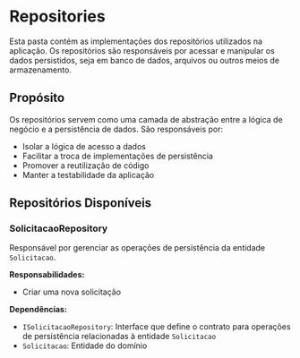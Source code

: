 # Repositories

Esta pasta contém as implementações dos repositórios utilizados na aplicação. Os repositórios são responsáveis por acessar e manipular os dados persistidos, seja em banco de dados, arquivos ou outros meios de armazenamento.

## Propósito

Os repositórios servem como uma camada de abstração entre a lógica de negócio e a persistência de dados. São responsáveis por:

- Isolar a lógica de acesso a dados
- Facilitar a troca de implementações de persistência
- Promover a reutilização de código
- Manter a testabilidade da aplicação

## Repositórios Disponíveis

### SolicitacaoRepository

Responsável por gerenciar as operações de persistência da entidade `Solicitacao`.

**Responsabilidades:**

- Criar uma nova solicitação

**Dependências:**

- `ISolicitacaoRepository`: Interface que define o contrato para operações de persistência relacionadas à entidade `Solicitacao`
- `Solicitacao`: Entidade do domínio
